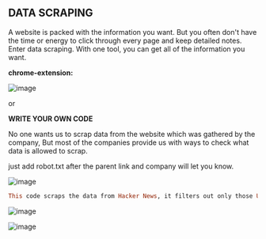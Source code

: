 **DATA SCRAPING**
-------------

A website is packed with the information you want. But you often don't have the time or energy to click through every page and keep detailed notes. Enter data scraping. With one tool, you can get all of the information you want.

**chrome-extension:**

![image](https://user-images.githubusercontent.com/43988314/225958441-c4483183-7f8f-43f6-b9b0-a517aa7bcbe3.png)

or 

**WRITE YOUR OWN CODE**

No one wants us to scrap data from the website which was gathered by the company, But most of the companies provide us with ways to check what data is allowed to scrap.

just add robot.txt after the parent link and company will let you know.

![image](https://user-images.githubusercontent.com/43988314/225958794-dc9500fe-14e9-4110-bbf4-12b48f824ec2.png)

```ruby
This code scraps the data from Hacker News, it filters out only those URLs which have more than x number of points.
```

![image](https://user-images.githubusercontent.com/43988314/225960067-93614a4c-2146-4656-8814-6634ce39c2ba.png)

![image](https://user-images.githubusercontent.com/43988314/225961279-469c5a8b-9155-4736-b279-d7ae53488fd6.png)
